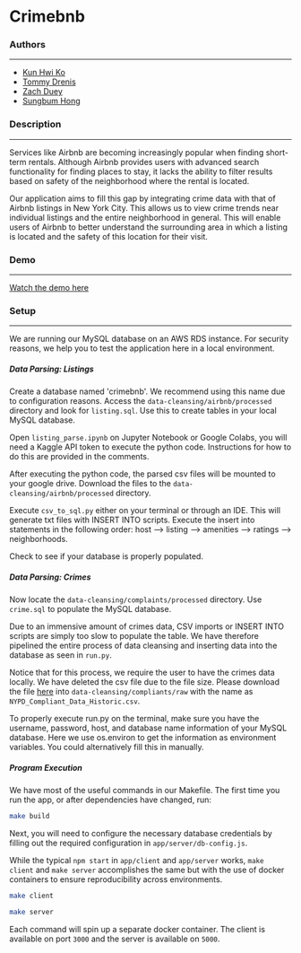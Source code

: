 # Crimebnb

### Authors
-----
- [Kun Hwi Ko](https://github.com/kunhwiko)
- [Tommy Drenis](https://github.com/tdrenis)
- [Zach Duey](https://github.com/zduey)
- [Sungbum Hong](https://github.com/peter0135)

### Description 
-----
Services like Airbnb are becoming increasingly popular when finding short-term rentals. Although Airbnb provides users with advanced search functionality for finding places to stay, it lacks the ability to filter results based on safety of the neighborhood where the rental is located. 

Our application aims to fill this gap by integrating crime data with that of Airbnb listings in New York City. This allows us to view crime trends near individual listings and the entire neighborhood in general. This will enable users of Airbnb to better understand the surrounding area in which a listing is located and the safety of this location for their visit. 

### Demo
-----
[Watch the demo here](https://github.com/kunhwiko/crimebnb/demo.mp4)

### Setup
-----
We are running our MySQL database on an AWS RDS instance. For security reasons, we help you to test the application here in a local environment.   

##### Data Parsing: Listings

Create a database named 'crimebnb'. We recommend using this name due to configuration reasons. Access the `data-cleansing/airbnb/processed` directory and look for `listing.sql`. Use this to create tables in your local MySQL database. 

Open `listing_parse.ipynb` on Jupyter Notebook or Google Colabs, you will need a Kaggle API token to execute the python code. Instructions for how to do this are provided in the comments. 

After executing the python code, the parsed csv files will be mounted to your google drive. Download the files to the `data-cleansing/airbnb/processed` directory. 

Execute `csv_to_sql.py` either on your terminal or through an IDE. This will generate txt files with INSERT INTO scripts. Execute the insert into statements in the following order: host --> listing --> amenities --> ratings --> neighborhoods. 

Check to see if your database is properly populated. 


##### Data Parsing: Crimes 

Now locate the `data-cleansing/complaints/processed` directory. Use `crime.sql` to populate the MySQL database. 

Due to an immensive amount of crimes data, CSV imports or INSERT INTO scripts are simply too slow to populate the table. We have therefore pipelined the entire process of data cleansing and inserting data into the database as seen in `run.py`. 

Notice that for this process, we require the user to have the crimes data locally. We have deleted the csv file due to the file size. Please download the file [here](https://www.kaggle.com/mrmorj/new-york-city-police-crime-data-historic/code) into `data-cleansing/compliants/raw` with the name as `NYPD_Compliant_Data_Historic.csv`.  

To properly execute run.py on the terminal, make sure you have the username, password, host, and database name information of your MySQL database. Here we use os.environ to get the information as environment variables. You could alternatively fill this in manually. 


##### Program Execution 

We have most of the useful commands in our Makefile. The first time you run the app, or after dependencies have changed, run: 

```bash
make build
```

Next, you will need to configure the necessary database credentials by filling out the required configuration in `app/server/db-config.js`.

While the typical `npm start` in `app/client` and `app/server` works, `make client` and `make server` accomplishes the same but with the use of docker containers to ensure reproducibility across environments.

```bash
make client
```

```bash
make server
```

Each command will spin up a separate docker container. The client is available on port `3000` and the server is available on `5000`.


